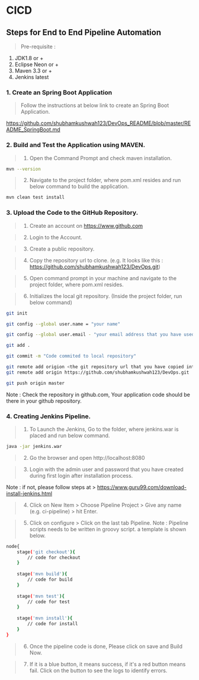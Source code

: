 # CICD 
## Steps for End to End Pipeline Automation

> Pre-requisite : 
1. JDK1.8 or +
2. Eclipse Neon or +
3. Maven 3.3 or +
4. Jenkins latest

### 1. Create an Spring Boot Application
> Follow the instructions at below link to create an Spring Boot Application.

https://github.com/shubhamkushwah123/DevOps_README/blob/master/README_SpringBoot.md


### 2. Build and Test the Application using MAVEN.

> 1. Open the Command Prompt and check maven installation.

```bash
mvn --version
```

> 2. Navigate to the project folder, where pom.xml resides and run below command to build the application.

```bash
mvn clean test install
```

### 3. Upload the Code to the GitHub Repository.

> 1. Create an account on https://www.github.com

> 2. Login to the Account.

> 3. Create a public repository.

> 4. Copy the repository url to clone. (e.g. It looks like this : https://github.com/shubhamkushwah123/DevOps.git)

> 5. Open command prompt in your machine and navigate to the project folder, where pom.xml resides.

> 6. Initializes the local git repository. (Inside the project folder, run below command)

```bash
git init

git config --global user.name = "your name"

git config --global user.email - "your email address that you have used to login to github"

git add .

git commit -m "Code commited to local repository"

git remote add origion <the git repository url that you have copied into the above steps>
git remote add origin https://github.com/shubhamkushwah123/DevOps.git

git push origin master
```

Note : Check the repository in github.com, Your application code should be there in your github repository.


### 4. Creating Jenkins Pipeline.


> 1. To Launch the Jenkins, Go to the folder, where jenkins.war is placed and run below command.
```bash
java -jar jenkins.war
```

> 2. Go the browser and open http://localhost:8080

> 3. Login with the admin user and password that you have created during first login after installation process.

Note : if not, please follow steps at > https://www.guru99.com/download-install-jenkins.html

> 4. Click on New Item > Choose Pipeline Project > Give any name (e.g. ci-pipeline) > hit Enter.

> 5. Click on configure > Click on the last tab Pipeline.
Note : Pipeline scripts needs to be written in groovy script. a template is shown below.

```bash
node{
	stage('git checkout'){
		// code for checkout
	}
	
	stage('mvn build'){
		// code for build
	}
	
	stage('mvn test'){
		// code for test
	}
	
	stage('mvn install'){
		// code for install
	}
}
```

> 6. Once the pipeline code is done, Please click on save and Build Now.

> 7. If it is a blue button, it means success, if it's a red button means fail. Click on the button to see the logs to identify errors.

